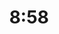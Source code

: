 ---
title: "8:58"
summary: "None"
image: "8-58.jpg"
apple_music_artist_url: "https://music.apple.com/gb/artist/twenty-eight/308320552"
wikipedia_url: "none"
---